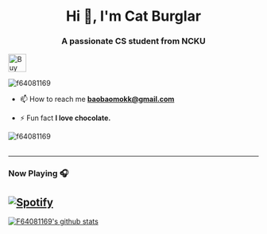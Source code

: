 <h1 align="center">Hi 👋, I'm Cat Burglar</h1>
<h3 align="center">A passionate CS student from NCKU</h3>
<a href='https://ko-fi.com/F1F7BV2LO' target='_blank'><img height='36' style='border:0px;height:36px;' src='https://cdn.ko-fi.com/cdn/kofi4.png?v=3' border='0' alt='Buy Me a Coffee at ko-fi.com' /></a>
<p align="left"> <img src="https://komarev.com/ghpvc/?username=f64081169&label=Profile%20views&color=0e75b6&style=flat" alt="f64081169" /> </p>

- 📫 How to reach me **baobaomokk@gmail.com**

- ⚡ Fun fact **I love chocolate.**

<p><img align="left" src="https://github-readme-stats.vercel.app/api/top-langs?username=f64081169&show_icons=true&locale=en&layout=compact" alt="f64081169" /></p>

<br />
<br />

---

### Now Playing 🎧

[![Spotify](https://github-readme-remake.vercel.app/api/spotify)](https://open.spotify.com/user/31mjpgpaknbt4wayhv3ronjrbsmm?si=38aed0f064e64f2b)
<br/>
---

[![F64081169's github stats](https://github-readme-stats.vercel.app/api?username=F64081169&include_all_commits=true&count_private=true&show_icons=true&line_height=20&title_color=FFFFFF&icon_color=FFFFFF&text_color=FFFFFF&bg_color=0D1117)](https://github.com/anuraghazra/github-readme-stats)

